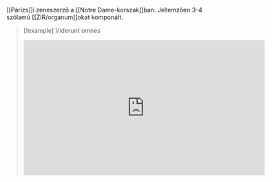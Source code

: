 [[Párizs]]i zeneszerző a [[Notre Dame-korszak]]ban. Jellemzően 3-4 szólamú [[ZIR/organum]]okat komponált.

> [!example] Viderunt omnes
> <iframe width="560" height="315" src="https://www.youtube-nocookie.com/embed/3oaRM1uDsw8?si=IZnwru4odNrlxFK6" title="YouTube video player" frameborder="0" allow="accelerometer; autoplay; clipboard-write; encrypted-media; gyroscope; picture-in-picture; web-share" allowfullscreen></iframe>
